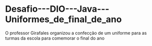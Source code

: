 # Desafio---DIO---Java---Uniformes_de_final_de_ano
O professor Girafales organizou a confecção de um uniforme para as turmas da escola para comemorar o final do ano
